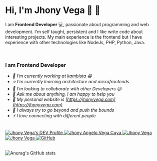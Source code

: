 # Hi, I'm Jhony Vega 👨 👋

I am **Frontend Developer** 💻, passionate about programming and web development. I'm self taught, persistent and I like write code about interesting projects. 
My main experience is the frontend but I have experience with other technologies like NodeJs, PHP, Python, Java.

</br>


### I am Frontend Developer
- *🔭 I’m currently working at [kambista](https://kambista.com/) :grin:*
- *⭐ I’m currently learning architecture and microfrontends*
- *👯 I’m looking to collaborate with other Developers :wink:*
- *💬 Ask me about anything, I am happy to help you*
- *🎵 My personal website is [https://jhonyvega.com](https://jhonyvega.com)*
- *🧗 I always try to go beyond and push the bounds*
- *⚡ I love connecting with different people*

</br>

<a href="https://dev.to/jhony">
  <img src="https://img.shields.io/badge/dev.to-0A0A0A?style=for-the-badge&logo=dev.to&logoColor=white" alt="Jhony Vega's DEV Profile">
</a>
<a href="https://www.linkedin.com/in/jhony-vega/">
  <img src="https://img.shields.io/badge/LinkedIn-0077B5?style=for-the-badge&logo=linkedin&logoColor=white" alt="Jhony Angelo Vega Cuya">
</a>
<a href="https://twitter.com/JhonyV01">
  <img src="https://img.shields.io/badge/Twitter-1DA1F2?style=for-the-badge&logo=twitter&logoColor=white" alt="Jhony Vega" >
</a>
<a href="https://mail.google.com/mail/?view=cm&fs=1&tf=1&to=jhonyvega.dev@gmail.com" target="_blank">
  <img src="https://img.shields.io/badge/Gmail-D14836?style=for-the-badge&logo=gmail&logoColor=white" alt="Jhony Vega" >
</a>
<a href="https://jhonyvega.com" target="_blank">
  <img alt="GitHub" src="https://img.shields.io/badge/github%20-%23121011.svg?&style=for-the-badge&logo=github&logoColor=white" alt="Portfolio" />
</a>

</br>
</br>

![Anurag's GitHub stats](https://github-readme-stats.vercel.app/api?username=jhony-24&show_icons=true&layout=compact&theme=dark)
